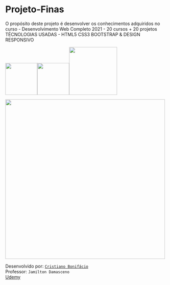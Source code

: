# Projeto-Finas
O propósito deste projeto é desenvolver os conhecimentos adquiridos no curso - Desenvolvimento Web Completo 2021 - 20 cursos + 20 projetos TÉCNOLOGIAS USADAS - HTML5 CSS3 BOOTSTRAP &amp; DESIGN RESPONSIVO   













<img src="https://user-images.githubusercontent.com/77255300/105902508-8228ab00-5ffd-11eb-9af7-d2e0dd4f22ee.png" width=100><img src="https://user-images.githubusercontent.com/77255300/105901769-95874680-5ffc-11eb-84c0-8076abf1f72f.png" width=100><img src="https://user-images.githubusercontent.com/77255300/105902961-0f6bff80-5ffe-11eb-937e-072d2a4c9ee7.png" width=150>  

<img src="https://user-images.githubusercontent.com/77255300/105891389-5b637800-5fef-11eb-994c-f43a659ce434.png" width=500>






Desenvolvido por: [```Cristiano Bonifácio```](https://www.linkedin.com/in/prasempreweb/)   
Professor: ```Jamilton Damasceno```  
[Udemy](https://www.udemy.com/)   

